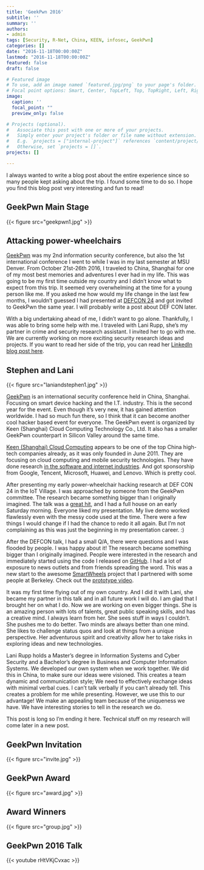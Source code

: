 ```yaml
---
title: 'GeekPwn 2016'
subtitle: ''
summary: ''
authors:
- admin
tags: [Security, R-Net, China, KEEN, infosec, GeekPwn]
categories: []
date: "2016-11-18T00:00:00Z"
lastmod: "2016-11-18T00:00:00Z"
featured: false
draft: false

# Featured image
# To use, add an image named `featured.jpg/png` to your page's folder.
# Focal point options: Smart, Center, TopLeft, Top, TopRight, Left, Right, BottomLeft, Bottom, BottomRight
image:
  caption: ''
  focal_point: ""
  preview_only: false

# Projects (optional).
#   Associate this post with one or more of your projects.
#   Simply enter your project's folder or file name without extension.
#   E.g. `projects = ["internal-project"]` references `content/project/deep-learning/index.md`.
#   Otherwise, set `projects = []`.
projects: []

---
```


I always wanted to write a blog post about the entire experience since so many people kept asking about the trip. I found some time to do so. I hope you find this blog post very interesting and fun to read!

## GeekPwn Main Stage

{{< figure src="geekpwn1.jpg" >}}

## Attacking power-wheelchairs

[GeekPwn](https://dicesoft.net/2016/11/18/geekpwn2016/2016.geekpwn.org) was my 2nd information security conference, but also the 1st international conference I went to while I was in my last semester at MSU Denver. From October 21st-26th 2016, I traveled to China, Shanghai for one of my most best memories and adventures I ever had in my life. This was going to be my first time outside my country and I didn’t know what to expect from this trip. It seemed very overwhelming at the time for a young person like me. If you asked me how would my life change in the last few months, I wouldn’t guessed I had presented at [DEFCON 24](https://dicesoft.net/2016/11/18/geekpwn2016/iotvillage.org) and got invited to GeekPwn the same year. I will probably write a post about DEF CON later.

With a big undertaking ahead of me, I didn’t want to go alone. Thankfully, I was able to bring some help with me. I traveled with Lani Rupp, she’s my partner in crime and security research assistant. I invited her to go with me. We are currently working on more exciting security research ideas and projects. If you want to read her side of the trip, you can read her [LinkedIn blog post here](https://www.linkedin.com/pulse/geekpwn2016-lani-rupp?articleId=6199503134759456768).

## Stephen and Lani

{{< figure src="laniandstephen1.jpg" >}}

[GeekPwn](http://2016.geekpwn.org/) is an international security conference held in China, Shanghai. Focusing on smart device hacking and the I.T. industry. This is the second year for the event. Even though it’s very new, it has gained attention worldwide. I had so much fun there, so I think that it can become another cool hacker based event for everyone. The GeekPwn event is organized by Keen (Shanghai) Cloud Computing Technology Co., Ltd. It also has a smaller GeekPwn counterpart in Silicon Valley around the same time.

[Keen (Shanghai) Cloud Computing](http://www.keencloudtech.com/) appears to be one of the top China high-tech companies already, as it was only founded in June 2011. They are focusing on cloud computing and mobile security technologies. They have done research [in the software and internet industries](http://usesoftoffice.mysinablog.com/index.php?op=ViewArticle&articleId=5511545). And got sponsorship from Google, Tencent, Microsoft, Huawei, and Lenovo. Which is pretty cool.

After presenting my early power-wheelchair hacking research at DEF CON 24 in the IoT Village. I was approached by someone from the GeekPwn committee. The research became something bigger than I originally imagined. The talk was a [great hit](http://bit.ly/forbeschairhack), and I had a full house on an early Saturday morning. Everyone liked my presentation. My live demo worked flawlessly even with the messy code used at the time. There were a few things I would change if I had the chance to redo it all again. But I’m not complaining as this was just the beginning in my presentation career. :)

After the DEFCON talk, I had a small Q/A, there were questions and I was flooded by people. I was happy about it! The research became something bigger than I originally imagined. People were interested in the research and immediately started using the code I released on [GitHub](https://github.com/redragonx/can2RNET/). I had a lot of exposure to news outlets and from friends spreading the word. This was a new start to the awesome [SmartWheels](https://github.com/ysshah/SmartWheels) project that I partnered with some people at Berkeley. Check out the [prototype video](https://www.youtube.com/watch?v=6C0-vXI56D4&feature=youtu.be).

It was my first time flying out of my own country. And I did it with Lani, she became my partner in this talk and in all future work I will do. I am glad that I brought her on what I do. Now we are working on even bigger things. She is an amazing person with lots of talents, great public speaking skills, and has a creative mind. I always learn from her. She sees stuff in ways I couldn’t. She pushes me to do better. Two minds are always better than one mind. She likes to challenge status quos and look at things from a unique perspective. Her adventurous spirit and creativity allow her to take risks in exploring ideas and new technologies.

Lani Rupp holds a Master’s degree in Information Systems and Cyber Security and a Bachelor’s degree in Business and Computer Information Systems. We developed our own system when we work together. We did this in China, to make sure our ideas were visioned. This creates a team dynamic and communication style; We need to effectively exchange ideas with minimal verbal cues. I can’t talk verbally if you can’t already tell. This creates a problem for me while presenting. However, we use this to our advantage! We make an appealing team because of the uniqueness we have. We have interesting stories to tell in the research we do.

This post is long so I’m ending it here. Technical stuff on my research will come later in a new post.

## GeekPwn Invitation

{{< figure src="invite.jpg" >}}

## GeekPwn Award

{{< figure src="award.jpg" >}}

## Award Winners

{{< figure src="group.jpg" >}}

## GeekPwn 2016 Talk

{{< youtube rHtVKjCvxac >}}